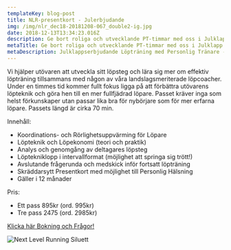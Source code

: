 ```yaml
---
templateKey: blog-post
title: NLR-presentkort - Julerbjudande
img: /img/nlr_dec18-20181208-067_double2-ig.jpg
date: 2018-12-13T13:34:23.016Z
description: Ge bort roliga och utvecklande PT-timmar med oss i Julklapp!
metaTitle: Ge bort roliga och utvecklande PT-timmar med oss i Julklapp!
metaDescription: Julklappserbjudande Löpträning med Personlig Tränare - fokus löpteknik
---
```

Vi hjälper utövaren att utveckla sitt löpsteg och lära sig mer om effektiv löpträning tillsammans med någon av våra landslagsmeriterade löpcoacher. Under en timmes tid kommer fullt fokus ligga på att förbättra utövarens löpteknik och göra hen till en mer fullfjädrad löpare. Passet kräver inga som helst förkunskaper utan passar lika bra för nybörjare som för mer erfarna löpare. Passets längd är cirka 70 min.

Innehåll:

* Koordinations- och Rörlighetsuppvärming för Löpare
* Löpteknik och Löpekonomi (teori och praktik)
* Analys och genomgång av deltagares löpsteg
* Löptekniklopp i intervallformat (möjlighet att springa sig trött!)
* Avslutande frågerunda och medskick inför fortsatt löpträning
* Skräddarsytt Presentkort med möjlighet till Personlig Hälsning
* Gäller i 12 månader

Pris:

* Ett pass 895kr (ord. 995kr)
* Tre pass 2475 (ord. 2985kr)

[Klicka här Bokning och Frågor!](https://www.nextlevelrunning.se/kontakt)



![Next Level Running Siluett](/img/nlr_dec18-20181208-067_double2-ig.jpg)
